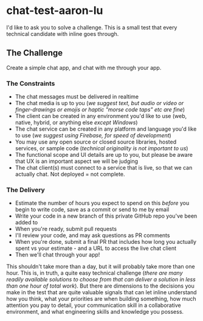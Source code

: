 # chat-test-aaron-lu

I'd like to ask you to solve a challenge. This is a small test that every technical candidate with inline goes through.

## The Challenge

Create a simple chat app, and chat with me through your app.

### The Constraints

-   The chat messages must be delivered in realtime
-   The chat media is up to you (*we suggest text, but audio or video or finger-drawings or emojis or haptic "morse code taps" etc are fine*)
-   The client can be created in any environment you'd like to use (web, native, hybrid, or anything else *except Windows*)
-   The chat service can be created in any platform and language you'd like to use (*we suggest using Firebase, for speed of development*)
-   You may use any open source or closed source libraries, hosted services, or sample code (*technical originality is not important to us*)
-   The functional scope and UI details are up to you, but please be aware that UX is an important aspect we will be judging
-   The chat client(s) must connect to a service that is live, so that we can actually chat. Not deployed = not complete.

### The Delivery

-   Estimate the number of hours you expect to spend on this *before* you begin to write code, save as a commit or send to me by email
-   Write your code in a new branch of this private GitHub repo you've been added to
-   When you're ready, submit pull requests
-   I'll review your code, and may ask questions as PR comments
-   When you're done, submit a final PR that includes how long you actually spent vs your estimate - and a URL to access the live chat client
-   Then we'll chat through your app!

This shouldn't take more than a day, but it will probably take more than one hour. This is, in truth, a quite easy technical challenge (*there are many readily available solutions to choose from that can deliver a solution in less than one hour of total work*). But there are dimensions to the decisions you make in the test that are quite valuable signals that can let inline understand how you think, what your priorities are when building something, how much attention you pay to detail, your communication skill in a collaborative environment, and what engineering skills and knowledge you possess.
